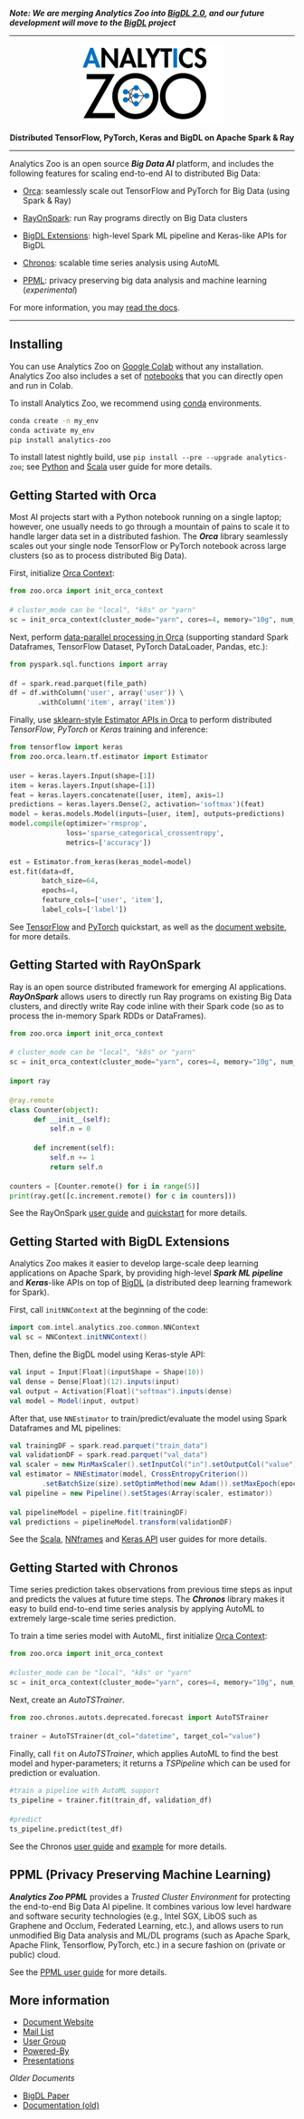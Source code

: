 ***Note: We are merging Analytics Zoo into [BigDL 2.0](https://github.com/intel-analytics/BigDL/issues/4085), and our future development will move to the [BigDL](https://github.com/intel-analytics/BigDL) project***


---

<div align="center">

<p align="center"> <img src="docs/docs/Image/logo.jpg" height="140px"><br></p>

**Distributed TensorFlow, PyTorch, Keras and BigDL on Apache Spark & Ray**

</div>

---

Analytics Zoo is an open source _**Big Data AI**_ platform, and includes the following features for scaling end-to-end AI to distributed Big Data: 

 * [Orca](#getting-started-with-orca): seamlessly scale out TensorFlow and PyTorch for Big Data (using Spark & Ray)
 
 * [RayOnSpark](#getting-started-with-rayonspark): run Ray programs directly on Big Data clusters
 
 * [BigDL Extensions](#getting-started-with-bigdl-extensions): high-level Spark ML pipeline and Keras-like APIs for BigDL
 
 * [Chronos](#getting-started-with-chronos): scalable time series analysis using AutoML
 
 * [PPML](#ppml-privacy-preserving-machine-learning): privacy preserving big data analysis and machine learning (*experimental*)

For more information, you may [read the docs](https://analytics-zoo.readthedocs.io/).

---

## Installing
You can use Analytics Zoo on [Google Colab](https://analytics-zoo.readthedocs.io/en/latest/doc/UserGuide/colab.html) without any installation. Analytics Zoo also includes a set of [notebooks](https://analytics-zoo.readthedocs.io/en/latest/doc/UserGuide/notebooks.html) that you can directly open and run in Colab.

To install Analytics Zoo, we recommend using [conda](https://docs.conda.io/projects/conda/en/latest/user-guide/install/)  environments.

```bash
conda create -n my_env 
conda activate my_env
pip install analytics-zoo 
```

To install latest nightly build, use ```pip install --pre --upgrade analytics-zoo```; see [Python](https://analytics-zoo.readthedocs.io/en/latest/doc/UserGuide/python.html)  and [Scala](https://analytics-zoo.readthedocs.io/en/latest/doc/UserGuide/scala.html) user guide for more details.

## Getting Started with Orca

Most AI projects start with a Python notebook running on a single laptop; however, one usually needs to go through a mountain of pains to scale it to handle larger data set in a distributed fashion. The  _**Orca**_ library seamlessly scales out your single node TensorFlow or PyTorch notebook across large clusters (so as to process distributed Big Data).

First, initialize [Orca Context](https://analytics-zoo.readthedocs.io/en/latest/doc/Orca/Overview/orca-context.html):

```python
from zoo.orca import init_orca_context

# cluster_mode can be "local", "k8s" or "yarn"
sc = init_orca_context(cluster_mode="yarn", cores=4, memory="10g", num_nodes=2) 
```

Next, perform [data-parallel processing in Orca](https://analytics-zoo.readthedocs.io/en/latest/doc/Orca/Overview/data-parallel-processing.html) (supporting standard Spark Dataframes, TensorFlow Dataset, PyTorch DataLoader, Pandas, etc.):

```python
from pyspark.sql.functions import array

df = spark.read.parquet(file_path)
df = df.withColumn('user', array('user')) \  
       .withColumn('item', array('item'))
```

Finally, use [sklearn-style Estimator APIs in Orca](https://analytics-zoo.readthedocs.io/en/latest/doc/Orca/Overview/distributed-training-inference.html) to perform distributed _TensorFlow_, _PyTorch_ or _Keras_ training and inference:

```python
from tensorflow import keras
from zoo.orca.learn.tf.estimator import Estimator

user = keras.layers.Input(shape=[1])  
item = keras.layers.Input(shape=[1])  
feat = keras.layers.concatenate([user, item], axis=1)  
predictions = keras.layers.Dense(2, activation='softmax')(feat)  
model = keras.models.Model(inputs=[user, item], outputs=predictions)  
model.compile(optimizer='rmsprop',  
              loss='sparse_categorical_crossentropy',  
              metrics=['accuracy'])

est = Estimator.from_keras(keras_model=model)  
est.fit(data=df,  
        batch_size=64,  
        epochs=4,  
        feature_cols=['user', 'item'],  
        label_cols=['label'])
```

See [TensorFlow](https://analytics-zoo.readthedocs.io/en/latest/doc/Orca/QuickStart/orca-tf-quickstart.html) and [PyTorch](https://analytics-zoo.readthedocs.io/en/latest/doc/Orca/QuickStart/orca-pytorch-quickstart.html) quickstart, as well as the [document website](https://analytics-zoo.readthedocs.io/), for more details.

## Getting Started with RayOnSpark

Ray is an open source distributed framework for emerging AI applications. _**RayOnSpark**_ allows users to directly run Ray programs on existing Big Data clusters, and directly write Ray code inline with their Spark code (so as to process the in-memory Spark RDDs or DataFrames).

```python
from zoo.orca import init_orca_context

# cluster_mode can be "local", "k8s" or "yarn"
sc = init_orca_context(cluster_mode="yarn", cores=4, memory="10g", num_nodes=2, init_ray_on_spark=True) 

import ray

@ray.remote
class Counter(object):
      def __init__(self):
          self.n = 0

      def increment(self):
          self.n += 1
          return self.n

counters = [Counter.remote() for i in range(5)]
print(ray.get([c.increment.remote() for c in counters]))
```

See the RayOnSpark [user guide](https://analytics-zoo.readthedocs.io/en/latest/doc/Ray/Overview/ray.html) and [quickstart](https://analytics-zoo.readthedocs.io/en/latest/doc/Ray/QuickStart/ray-quickstart.html) for more details.

## Getting Started with BigDL Extensions

Analytics Zoo makes it easier to develop large-scale deep learning applications on Apache Spark, by providing high-level ***Spark ML pipeline*** and ***Keras***-like APIs on top of [BigDL](https://github.com/intel-analytics/BigDL) (a distributed deep learning framework for Spark).

First, call `initNNContext` at the beginning of the code: 

```scala
import com.intel.analytics.zoo.common.NNContext
val sc = NNContext.initNNContext()
```

Then, define the BigDL model using Keras-style API:

```scala
val input = Input[Float](inputShape = Shape(10))  
val dense = Dense[Float](12).inputs(input)  
val output = Activation[Float]("softmax").inputs(dense)  
val model = Model(input, output)
```

After that, use `NNEstimator` to train/predict/evaluate the model using Spark Dataframes and ML pipelines:

```scala
val trainingDF = spark.read.parquet("train_data")
val validationDF = spark.read.parquet("val_data")
val scaler = new MinMaxScaler().setInputCol("in").setOutputCol("value")
val estimator = NNEstimator(model, CrossEntropyCriterion())  
        .setBatchSize(size).setOptimMethod(new Adam()).setMaxEpoch(epoch)
val pipeline = new Pipeline().setStages(Array(scaler, estimator))

val pipelineModel = pipeline.fit(trainingDF)  
val predictions = pipelineModel.transform(validationDF)
```
See the [Scala](https://analytics-zoo.readthedocs.io/en/latest/doc/UserGuide/scala.html), [NNframes](https://analytics-zoo.readthedocs.io/en/latest/doc/UseCase/nnframes.html) and [Keras API](https://analytics-zoo.readthedocs.io/en/latest/doc/UseCase/keras-api.html) user guides for more details.

## Getting Started with Chronos

Time series prediction takes observations from previous time steps as input and predicts the values at future time steps. The _**Chronos**_ library makes it easy to build end-to-end time series analysis by applying AutoML to extremely large-scale time series prediction.

To train a time series model with AutoML, first initialize [Orca Context](https://analytics-zoo.readthedocs.io/en/latest/doc/Orca/Overview/orca-context.html):

```python
from zoo.orca import init_orca_context

#cluster_mode can be "local", "k8s" or "yarn"
sc = init_orca_context(cluster_mode="yarn", cores=4, memory="10g", num_nodes=2, init_ray_on_spark=True)
```

Next, create an _AutoTSTrainer_.

```python
from zoo.chronos.autots.deprecated.forecast import AutoTSTrainer

trainer = AutoTSTrainer(dt_col="datetime", target_col="value")
```

Finally, call ```fit``` on _AutoTSTrainer_, which applies AutoML to find the best model and hyper-parameters; it returns a _TSPipeline_ which can be used for prediction or evaluation.

```python
#train a pipeline with AutoML support
ts_pipeline = trainer.fit(train_df, validation_df)

#predict
ts_pipeline.predict(test_df)
```

See the Chronos [user guide](https://analytics-zoo.readthedocs.io/en/latest/doc/Chronos/Overview/chronos.html) and [example](https://analytics-zoo.readthedocs.io/en/latest/doc/Chronos/QuickStart/chronos-autots-quickstart.html) for more details.

## PPML (Privacy Preserving Machine Learning)

***Analytics Zoo PPML*** provides a *Trusted Cluster Environment* for protecting the end-to-end Big Data AI pipeline. It combines various low level hardware and software security technologies (e.g., Intel SGX, LibOS such as Graphene and Occlum, Federated Learning, etc.), and allows users to run unmodified Big Data analysis and ML/DL programs (such as Apache Spark, Apache Flink, Tensorflow, PyTorch, etc.) in a secure fashion on (private or public) cloud.

See the [PPML user guide](https://analytics-zoo.readthedocs.io/en/latest/doc/PPML/Overview/ppml.html) for more details. 

## More information

- [Document Website](https://analytics-zoo.readthedocs.io/)
- [Mail List](mailto:bigdl-user-group+subscribe@googlegroups.com)
- [User Group](https://groups.google.com/forum/#!forum/bigdl-user-group)
- [Powered-By](https://analytics-zoo.readthedocs.io/en/latest/doc/Application/powered-by.html)
- [Presentations](https://analytics-zoo.readthedocs.io/en/latest/doc/Application/presentations.html)

_Older Documents_
- [BigDL Paper](https://arxiv.org/abs/1804.05839)
- [Documentation (old)](https://analytics-zoo.github.io/)
